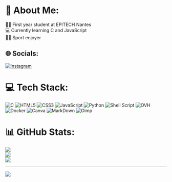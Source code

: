 # 💫 About Me:
👨‍🎓 First year student at EPITECH Nantes\
💻 Currently learning C and JavaScript\
🏋️‍♂️ Sport enjoyer


## 🌐 Socials:
[![Instagram](https://img.shields.io/badge/Instagram-%23E4405F.svg?logo=Instagram&logoColor=white)](https://instagram.com/alban._.rss) 

# 💻 Tech Stack:
![C](https://img.shields.io/badge/c-%2300599C.svg?style=for-the-badge&logo=c&logoColor=white) ![HTML5](https://img.shields.io/badge/html5-%23E34F26.svg?style=for-the-badge&logo=html5&logoColor=white) ![CSS3](https://img.shields.io/badge/css3-%231572B6.svg?style=for-the-badge&logo=css3&logoColor=white) ![JavaScript](https://img.shields.io/badge/javascript-%23323330.svg?style=for-the-badge&logo=javascript&logoColor=%23F7DF1E) ![Python](https://img.shields.io/badge/python-3670A0?style=for-the-badge&logo=python&logoColor=ffdd54) ![Shell Script](https://img.shields.io/badge/shell_script-%23121011.svg?style=for-the-badge&logo=gnu-bash&logoColor=white) ![OVH](https://img.shields.io/badge/ovh-%23123F6D.svg?style=for-the-badge&logo=ovh&logoColor=#123F6D) ![Docker](https://img.shields.io/badge/docker-%230db7ed.svg?style=for-the-badge&logo=docker&logoColor=white) ![Canva](https://img.shields.io/badge/Canva-%2300C4CC.svg?style=for-the-badge&logo=Canva&logoColor=white) ![MarkDown](https://img.shields.io/badge/markdown-%23000000.svg?style=for-the-badge&logo=markdown&logoColor=white) ![Gimp](https://img.shields.io/badge/Gimp-657D8B?style=for-the-badge&logo=gimp&logoColor=FFFFFF)
# 📊 GitHub Stats:
![](https://github-readme-stats.vercel.app/api?username=albanrss&theme=dark&hide_border=true&include_all_commits=true&count_private=false)<br/>
![](https://github-readme-streak-stats.herokuapp.com/?user=albanrss&theme=dark&hide_border=true)<br/>
![](https://github-readme-stats.vercel.app/api/top-langs/?username=albanrss&theme=dark&hide_border=true&include_all_commits=true&count_private=false&layout=compact)

---
[![](https://visitcount.itsvg.in/api?id=albanrss&icon=0&color=0)](https://visitcount.itsvg.in)

<!-- Proudly created with GPRM ( https://gprm.itsvg.in ) -->
